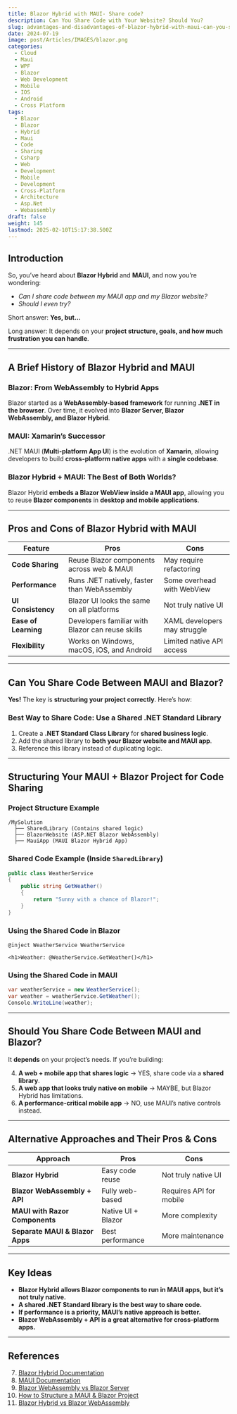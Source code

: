 ```yaml
---
title: Blazor Hybrid with MAUI- Share code?
description: Can You Share Code with Your Website? Should You?
slug: advantages-and-disadvantages-of-blazor-hybrid-with-maui-can-you-share-code-with-your-website-should-you-how-to-structure-your-maui-project-to-share-code-with-your-blazor-website-alternative-approaches-pros-and-cons
date: 2024-07-19
image: post/Articles/IMAGES/blazor.png
categories:
  - Cloud
  - Maui
  - WPF
  - Blazor
  - Web Development
  - Mobile
  - IOS
  - Android
  - Cross Platform
tags:
  - Blazor
  - Blazor
  - Hybrid
  - Maui
  - Code
  - Sharing
  - Csharp
  - Web
  - Development
  - Mobile
  - Development
  - Cross-Platform
  - Architecture
  - Asp.Net
  - Webassembly
draft: false
weight: 145
lastmod: 2025-02-10T15:17:38.500Z
---
```

<!--
# Advantages and Disadvantages of Blazor Hybrid with MAUI. Can You Share Code with Your Website? Should You? How to Structure Your MAUI Project to Share Code with Your Blazor Website. Alternative Approaches Pros and Cons
-->

## Introduction

So, you’ve heard about **Blazor Hybrid** and **MAUI**, and now you’re wondering:

* *Can I share code between my MAUI app and my Blazor website?*
* *Should I even try?*

Short answer: **Yes, but…**

Long answer: It depends on your **project structure, goals, and how much frustration you can handle**.

<!--
In this article, we’ll explore:

- The **history of Blazor Hybrid & MAUI**
- **How to structure a project** to share code between MAUI and a Blazor website
- The **pros and cons** of different approaches
- **Code examples** showing how to make it all work
-->

***

## A Brief History of Blazor Hybrid and MAUI

### **Blazor: From WebAssembly to Hybrid Apps**

Blazor started as a **WebAssembly-based framework** for running **.NET in the browser**. Over time, it evolved into **Blazor Server, Blazor WebAssembly, and Blazor Hybrid**.

### **MAUI: Xamarin’s Successor**

.NET MAUI (**Multi-platform App UI**) is the evolution of **Xamarin**, allowing developers to build **cross-platform native apps** with a **single codebase**.

### **Blazor Hybrid + MAUI: The Best of Both Worlds?**

Blazor Hybrid **embeds a Blazor WebView inside a MAUI app**, allowing you to reuse **Blazor components** in **desktop and mobile applications**.

***

## Pros and Cons of Blazor Hybrid with MAUI

| Feature              | Pros                                             | Cons                         |
| -------------------- | ------------------------------------------------ | ---------------------------- |
| **Code Sharing**     | Reuse Blazor components across web & MAUI        | May require refactoring      |
| **Performance**      | Runs .NET natively, faster than WebAssembly      | Some overhead with WebView   |
| **UI Consistency**   | Blazor UI looks the same on all platforms        | Not truly native UI          |
| **Ease of Learning** | Developers familiar with Blazor can reuse skills | XAML developers may struggle |
| **Flexibility**      | Works on Windows, macOS, iOS, and Android        | Limited native API access    |

***

## Can You Share Code Between MAUI and Blazor?

**Yes!** The key is **structuring your project correctly**. Here’s how:

### **Best Way to Share Code**: Use a **Shared .NET Standard Library**

1. Create a **.NET Standard Class Library** for **shared business logic**.
2. Add the shared library to **both your Blazor website and MAUI app**.
3. Reference this library instead of duplicating logic.

***

## Structuring Your MAUI + Blazor Project for Code Sharing

### **Project Structure Example**

```plaintext
/MySolution
  ├── SharedLibrary (Contains shared logic)
  ├── BlazorWebsite (ASP.NET Blazor WebAssembly)
  ├── MauiApp (MAUI Blazor Hybrid App)
```

### **Shared Code Example** (Inside `SharedLibrary`)

```csharp
public class WeatherService
{
    public string GetWeather()
    {
        return "Sunny with a chance of Blazor!";
    }
}
```

### **Using the Shared Code in Blazor**

```razor
@inject WeatherService WeatherService

<h1>Weather: @WeatherService.GetWeather()</h1>
```

### **Using the Shared Code in MAUI**

```csharp
var weatherService = new WeatherService();
var weather = weatherService.GetWeather();
Console.WriteLine(weather);
```

***

## Should You Share Code Between MAUI and Blazor?

It **depends** on your project’s needs. If you’re building:

4. **A web + mobile app that shares logic** → YES, share code via a **shared library**.
5. **A web app that looks truly native on mobile** → MAYBE, but Blazor Hybrid has limitations.
6. **A performance-critical mobile app** → NO, use MAUI’s native controls instead.

***

## Alternative Approaches and Their Pros & Cons

| Approach                        | Pros               | Cons                    |
| ------------------------------- | ------------------ | ----------------------- |
| **Blazor Hybrid**               | Easy code reuse    | Not truly native UI     |
| **Blazor WebAssembly + API**    | Fully web-based    | Requires API for mobile |
| **MAUI with Razor Components**  | Native UI + Blazor | More complexity         |
| **Separate MAUI & Blazor Apps** | Best performance   | More maintenance        |

***

## Key Ideas

* **Blazor Hybrid allows Blazor components to run in MAUI apps, but it’s not truly native.**
* **A shared .NET Standard library is the best way to share code.**
* **If performance is a priority, MAUI’s native approach is better.**
* **Blazor WebAssembly + API is a great alternative for cross-platform apps.**

***

## References

7. [Blazor Hybrid Documentation](https://learn.microsoft.com/en-us/aspnet/core/blazor/hybrid)
8. [MAUI Documentation](https://learn.microsoft.com/en-us/dotnet/maui/)
9. [Blazor WebAssembly vs Blazor Server](https://dotnet.microsoft.com/en-us/apps/aspnet/web-apps/blazor)
10. [How to Structure a MAUI & Blazor Project](https://devblogs.microsoft.com/dotnet/how-to-structure-blazor-and-maui/)
11. [Blazor Hybrid vs Blazor WebAssembly](https://www.thinktecture.com/en/blazor/blazor-hybrid-vs-blazor-webassembly/)
